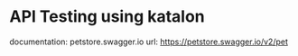 # API Testing using katalon
documentation: petstore.swagger.io
url: https://petstore.swagger.io/v2/pet
